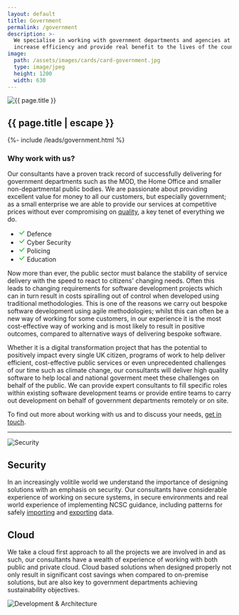```yaml
---
layout: default
title: Government
permalink: /government
description: >- 
  We specialise in working with government departments and agencies at all levels. We take great pleasure in helping government departments
  increase efficiency and provide real benefit to the lives of the country's citizens through the innovative, secure and cost-effective use of IT.
image:
  path: /assets/images/cards/card-government.jpg
  type: image/jpeg
  height: 1200
  width: 630
---
```


<section class="row">
  <div class="col">
    <div class="col-12 col-md-6 ms-md-2 mb-3 mb-md-1 float-md-end">
      <div class="splash-img position-relative">
        <img class="d-block w-100" src="{{ "/assets/images/splash-government.jpg" | relative_url }}" alt="{{ page.title }}">
      </div>
    </div>
    <h1 class="fs-3 mt-3">{{ page.title | escape }}</h1>
    {%- include /leads/government.html %}
    <h3 class="fs-4 mt-5">Why work with us?</h3>
    <p>Our consultants have a proven track record of successfully delivering for government departments such as the MOD, the Home Office and smaller non-departmental public bodies. 
    We are passionate about providing excellent value for money to <span class="fst-italic">all</span> our customers, but especially government; as a small enterprise we are able 
    to provide our services at competitive prices without ever compromising on <a href="{{ "/quality-software" | relative_url }}">quality</a>, a key tenet of everything we do.</p>
    <div class="card info col-12 col-md-5 col-lg-4 float-md-start me-md-2 mb-3 mb-md-0">
      <ul class="list-group list-group-flush border-top-0">
        <li class="list-group-item border-bottom-0 text-truncate" title="Defence">
          <svg xmlns="http://www.w3.org/2000/svg" width="16" height="16" fill="#00b300" class="bi bi-check-lg" viewBox="0 0 16 16">
            <path d="M12.736 3.97a.733.733 0 0 1 1.047 0c.286.289.29.756.01 1.05L7.88 12.01a.733.733 0 0 1-1.065.02L3.217 8.384a.757.757 0 0 1 0-1.06.733.733 0 0 1 1.047 0l3.052 3.093 5.4-6.425a.247.247 0 0 1 .02-.022Z"/>
          </svg>
          Defence
        </li>
        <li class="list-group-item border-bottom-0 text-truncate" title="Cyber Security">
          <svg xmlns="http://www.w3.org/2000/svg" width="16" height="16" fill="#00b300" class="bi bi-check-lg" viewBox="0 0 16 16">
            <path d="M12.736 3.97a.733.733 0 0 1 1.047 0c.286.289.29.756.01 1.05L7.88 12.01a.733.733 0 0 1-1.065.02L3.217 8.384a.757.757 0 0 1 0-1.06.733.733 0 0 1 1.047 0l3.052 3.093 5.4-6.425a.247.247 0 0 1 .02-.022Z"/>
          </svg>
          Cyber Security
        </li>
        <li class="list-group-item border-bottom-0 text-truncate" title="Policing">
          <svg xmlns="http://www.w3.org/2000/svg" width="16" height="16" fill="#00b300" class="bi bi-check-lg" viewBox="0 0 16 16">
            <path d="M12.736 3.97a.733.733 0 0 1 1.047 0c.286.289.29.756.01 1.05L7.88 12.01a.733.733 0 0 1-1.065.02L3.217 8.384a.757.757 0 0 1 0-1.06.733.733 0 0 1 1.047 0l3.052 3.093 5.4-6.425a.247.247 0 0 1 .02-.022Z"/>
          </svg>
          Policing
        </li>
        <li class="list-group-item border-bottom-0 text-truncate" title="Education">
          <svg xmlns="http://www.w3.org/2000/svg" width="16" height="16" fill="#00b300" class="bi bi-check-lg" viewBox="0 0 16 16">
            <path d="M12.736 3.97a.733.733 0 0 1 1.047 0c.286.289.29.756.01 1.05L7.88 12.01a.733.733 0 0 1-1.065.02L3.217 8.384a.757.757 0 0 1 0-1.06.733.733 0 0 1 1.047 0l3.052 3.093 5.4-6.425a.247.247 0 0 1 .02-.022Z"/>
          </svg>
          Education
        </li>
      </ul>
    </div>
    <p>Now more than ever, the public sector must balance the stability of service delivery with the speed to react to citizens' changing needs. Often this leads to changing
    requirements for software development projects which can in turn result in costs spiralling out of control when developed using traditional methodologies. This is one of the
    reasons we carry out bespoke software development using agile methodologies; whilst this can often be a new way of working for some customers, in our experience it is the most 
    cost-effective way of working and is most likely to result in positive outcomes, compared to alternative ways of delivering bespoke software.</p>
    <p>Whether it is a digital transformation project that has the potential to positively impact every single UK citizen, programs of work to help deliver efficient, cost-effective
    public services or even unprecedented challenges of our time such as climate change, our consultants will deliver high quality software to help local and national goverment 
    meet these challenges on behalf of the public. We can provide expert consultants to fill specific roles within existing software development teams or provide entire teams 
    to carry out development on behalf of government departments remotely or on site.</p>
    <p> To find out more about working with us and to discuss your needs, <a href="{{ "/contact-us" | relative_url }}">get in touch</a>.</p>
    <hr />
  </div>
</section>

<div class="row mb-md-3">
  <div class="col-12 col-md-6">
    <div class="splash-img position-relative">
      <img class="d-block w-100" src="{{ "/assets/images/splash-security.jpg" | relative_url }}" alt="Security">
    </div>
  </div>
  <div class="d-flex align-items-center col-12 col-md-6">
    <section class="pt-2 pt-md-0 mb-lg-5">
      <h2 class="fs-3">Security</h2>
      <p>In an increasingly volitile world we understand the importance of designing solutions with an emphasis on security. Our consultants have considerable experience of working on secure 
      systems, in secure environments and real world experience of implementing NCSC guidance, including patterns for safely 
      <a href="https://www.ncsc.gov.uk/guidance/pattern-safely-importing-data" target="_blank">importing</a> and
      <a href="https://www.ncsc.gov.uk/guidance/design-pattern-safely-exporting-data" target="_blank">exporting</a> data.</p>
    </section>
  </div>
</div>

<div class="row mb-3">
  <div class="d-flex align-items-center col-12 order-2 col-md-6 order-md-1">
    <section class="pt-2 pt-md-0 mb-lg-5">
      <h2 class="fs-3">Cloud</h2>
      <p>We take a cloud first approach to all the projects we are involved in and as such, our consultants have a wealth of experience of working with both public and private cloud. Cloud 
      based solutions when designed properly not only result in significant cost savings when compared to on-premise solutions, but are also key to government departments achieving 
      sustainability objectives.</p>
    </section>
  </div>
  <div class="col-12 order-1 col-md-6 order-md-2">
    <div class="splash-img position-relative">
      <!--<a href="{{ "/cloud-first" | relative_url }}" class="fs-4" title="Discover more about the cloud:">-->
        <img class="d-block w-100" src="{{ "/assets/images/splash-cloud.jpg" | relative_url }}" alt="Development & Architecture">
      <!--</a>-->
    </div>
  </div>
</div>
